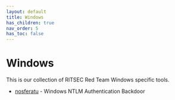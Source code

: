 ```yaml
---
layout: default
title: Windows
has_children: true
nav_order: 5
has_toc: false
---
```


# Windows

This is our collection of RITSEC Red Team Windows specific tools.

- [nosferatu](/tools/windows/nosferatu/) - Windows NTLM Authentication Backdoor
